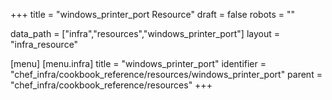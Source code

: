 +++
title = "windows_printer_port Resource"
draft = false
robots = ""

data_path = ["infra","resources","windows_printer_port"]
layout = "infra_resource"


[menu]
  [menu.infra]
    title = "windows_printer_port"
    identifier = "chef_infra/cookbook_reference/resources/windows_printer_port"
    parent = "chef_infra/cookbook_reference/resources"
+++

<!-- The contents of this page are automatically generated from the windows_printer_port.yaml file in the data directory. -->
<!-- To suggest a change, edit the https://github.com/chef/chef/blob/master/lib/chef/resource/windows_printer_port.rb file
      and submit a pull request to the https://github.com/chef/chef repository. -->
